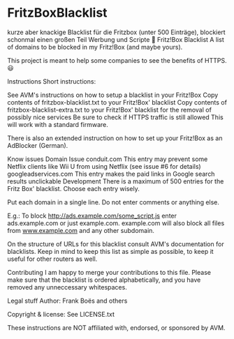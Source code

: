 # FritzBoxBlacklist
kurze aber knackige Blacklist für die Fritzbox (unter 500 Einträge), blockiert schonmal einen großen Teil Werbung und Scripte
🚯 Fritz!Box Blacklist
A list of domains to be blocked in my Fritz!Box (and maybe yours).

This project is meant to help some companies to see the benefits of HTTPS. 😃

Instructions
Short instructions:

See AVM's instructions on how to setup a blacklist in your Fritz!Box
Copy contents of fritzbox-blacklist.txt to your Fritz!Box' blacklist
Copy contents of fritzbox-blacklist-extra.txt to your Fritz!Box' blacklist for the removal of possibly nice services
Be sure to check if HTTPS traffic is still allowed
This will work with a standard firmware.

There is also an extended instruction on how to set up your Fritz!Box as an AdBlocker (German).

Know issues
Domain	Issue
conduit.com	This entry may prevent some Netflix clients like Wii U from using Netflix (see issue #6 for details)
googleadservices.com	This entry makes the paid links in Google search results unclickable
Development
There is a maximum of 500 entries for the Fritz Box' blacklist. Choose each entry wisely.

Put each domain in a single line. Do not enter comments or anything else.

E.g.: To block http://ads.example.com/some_script.js enter ads.example.com or just example.com. example.com will also block all files from www.example.com and any other subdomain.

On the structure of URLs for this blacklist consult AVM's documentation for blacklists. Keep in mind to keep this list as simple as possible, to keep it useful for other routers as well.

Contributing
I am happy to merge your contributions to this file. Please make sure that the blacklist is ordered alphabetically, and you have removed any unneccessary whitespaces.

Legal stuff
Author: Frank Boës and others

Copyright & license: See LICENSE.txt

These instructions are NOT affiliated with, endorsed, or sponsored by AVM.
